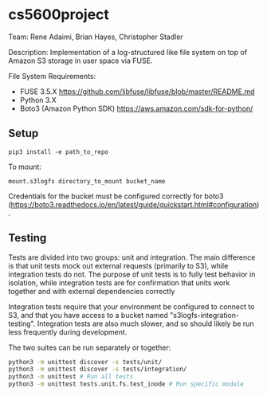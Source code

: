 # cs5600project
Team: Rene Adaimi, Brian Hayes, Christopher Stadler

Description:
  Implementation of a log-structured like file system on top of Amazon S3 storage in user space via FUSE.

File System Requirements:
 - FUSE 3.5.X
   https://github.com/libfuse/libfuse/blob/master/README.md
 - Python 3.X
 - Boto3 (Amazon Python SDK)
   https://aws.amazon.com/sdk-for-python/

## Setup

```
pip3 install -e path_to_repo
```

To mount:
```
mount.s3logfs directory_to_mount bucket_name
```
Credentials for the bucket must be configured correctly for boto3
(https://boto3.readthedocs.io/en/latest/guide/quickstart.html#configuration).

## Testing
Tests are divided into two groups: unit and integration. The main difference is
that unit tests mock out external requests (primarily to S3), while integration
tests do not. The purpose of unit tests is to fully test behavior in isolation,
while integration tests are for confirmation that units work together and with
external dependencies correctly

Integration tests require that your environment be configured to connect to S3,
and that you have access to a bucket named "s3logfs-integration-testing".
Integration tests are also much slower, and so should likely be run less
frequently during development.

The two suites can be run separately or together:
```sh
python3 -m unittest discover -s tests/unit/
python3 -m unittest discover -s tests/integration/
python3 -m unittest # Run all tests
python3 -m unittest tests.unit.fs.test_inode # Run specific module
```
